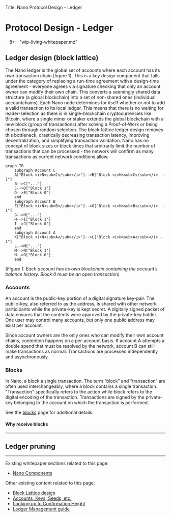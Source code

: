 Title: Nano Protocol Design - Ledger

# Protocol Design - Ledger

--8<-- "wip-living-whitepaper.md"

## Ledger design (block lattice)

The Nano ledger is the global set of accounts where each account has its own transaction chain (figure 1). This is a key design component that falls under the category of replacing a run-time agreement with a design-time agreement - everyone agrees via signature checking that only an account owner can modify their own chain. This converts a seemingly shared data structure (a global blockchain) into a set of non-shared ones (individual accountchains). Each Nano node determines for itself whether or not to add a valid transaction to its local ledger. This means that there is no waiting for leader-selection as there is in single-blockchain cryptocurrencies like Bitcoin, where a single miner or staker extends the global blockchain with a new block (group of transactions) after solving a Proof-of-Work or being chosen through random selection. The block-lattice ledger design removes this bottleneck, drastically decreasing transaction latency, improving decentralization, and simplifying transaction validation. Nano has no concept of block sizes or block times that arbitrarily limit the number of transactions that can be processed - the network will confirm as many transactions as current network conditions allow.

``` mermaid
graph TB
    subgraph Account C
    A["Block <i>N<sub>C</sub></i>"]-->B["Block <i>N<sub>C</sub></i>  - 1"]
    B-->C["..."]
    C-->D["Block 1"]
    D-->E["Block 0"]
    end    
    subgraph Account B
    F["Block <i>N<sub>B</sub></i>"]-->G["Block <i>N<sub>B</sub></i>  - 1"]
    G-->H["..."]
    H-->I["Block 1"]
    I-->J["Block 0"]
    end
    subgraph Account A
    K["Block <i>N<sub>A</sub></i>"]-->L["Block <i>N<sub>A</sub></i> - 1"]
    L-->M["..."]
    M-->N["Block 1"]
    N-->O["Block 0"]
    end
```
*(Figure 1.  Each account has its own blockchain containing the account’s balance history. Block 0 must be an open transaction)*

### Accounts

An account is the public-key portion of a digital signature key-pair. The public-key, also referred to as the address, is shared with other network participants while the private-key is kept secret. A digitally signed packet of data ensures that the contents were approved by the private-key holder. One user may control many accounts, but only one public address may exist per account.

Since account owners are the only ones who can modify their own account chains, contention happens on a per-account basis. If account A attempts a double spend that must be resolved by the network, account B can still make transactions as normal. Transactions are processed independently and asynchronously.

### Blocks

In Nano, a block a single transaction. The term “block” and “transaction” are often used interchangeably, where a block contains a single transaction. "Transaction" specifically refers to the action while block refers to the digital encoding of the transaction. Transactions are signed by the private-key belonging to the account on which the transaction is performed. 

See the [blocks](blocks.md) page for additional details.

#### Why receive blocks

---

## Ledger pruning


---

Existing whitepaper sections related to this page:

* [Nano Components](/whitepaper/english/#raiblocks-components)

Other existing content related to this page:

* [Block Lattice design](/integration-guides/the-basics/#block-lattice-design)
* [Accounts, Keys, Seeds, etc.](/integration-guides/the-basics/#account-key-seed-and-wallet-ids)
* [Looking up to Confirmation Height](https://medium.com/nanocurrency/looking-up-to-confirmation-height-69f0cd2a85bc)
* [Ledger Management guide](../running-a-node/ledger-management.md)
